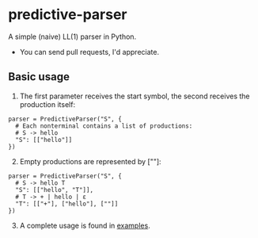 # predictive-parser
A simple (naive) LL(1) parser in Python.

* You can send pull requests, I'd appreciate.

## Basic usage
1. The first parameter receives the start symbol, the second receives the production itself:
  ```
  parser = PredictiveParser("S", {
    # Each nonterminal contains a list of productions:
    # S -> hello
    "S": [["hello"]]
  })
  ```

2. Empty productions are represented by [""]:
  ```
  parser = PredictiveParser("S", {
    # S -> hello T
  	"S": [["hello", "T"]],
  	# T -> + | hello | ε
  	"T": [["+"], ["hello"], [""]]
  })
  ```

3. A complete usage is found in [examples](https://github.com/dxhj/predictive-parser/tree/master/examples).
